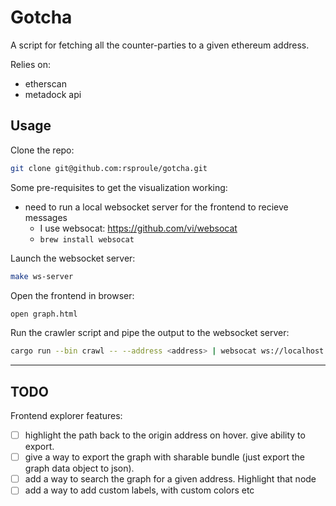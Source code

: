 # Gotcha

A script for fetching all the counter-parties to a given ethereum address.

Relies on:

- etherscan
- metadock api

## Usage

Clone the repo:

```bash
git clone git@github.com:rsproule/gotcha.git
```

Some pre-requisites to get the visualization working:

- need to run a local websocket server for the frontend to recieve messages
  - I use websocat: <https://github.com/vi/websocat>
  - `brew install websocat`

Launch the websocket server:

```bash
make ws-server
```

Open the frontend in browser:

```bash
open graph.html
```

Run the crawler script and pipe the output to the websocket server:

```bash
cargo run --bin crawl -- --address <address> | websocat ws://localhost:1234
```

----

## TODO

Frontend explorer features:

- [ ] highlight the path back to the origin address on hover. give ability to export.
- [ ] give a way to export the graph with sharable bundle (just export the graph data object to json).
- [ ] add a way to search the graph for a given address. Highlight that node
- [ ] add a way to add custom labels, with custom colors etc
